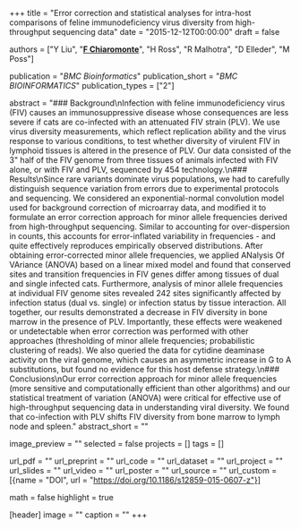 +++
title = "Error correction and statistical analyses for intra-host comparisons of feline immunodeficiency virus diversity from high-throughput sequencing data"
date = "2015-12-12T00:00:00"
draft = false

authors = ["Y Liu", "[__F Chiaromonte__](https://sites.psu.edu/chiaromonte)", "H Ross", "R Malhotra", "D Elleder", "M Poss"]

publication = "_BMC Bioinformatics_"
publication_short = "_BMC BIOINFORMATICS_"
publication_types = ["2"]

abstract = "### Background\nInfection with feline immunodeficiency virus (FIV) causes an immunosuppressive disease whose consequences are less severe if cats are co-infected with an attenuated FIV strain (PLV). We use virus diversity measurements, which reflect replication ability and the virus response to various conditions, to test whether diversity of virulent FIV in lymphoid tissues is altered in the presence of PLV. Our data consisted of the 3\" half of the FIV genome from three tissues of animals infected with FIV alone, or with FIV and PLV, sequenced by 454 technology.\n### Results\nSince rare variants dominate virus populations, we had to carefully distinguish sequence variation from errors due to experimental protocols and sequencing. We considered an exponential-normal convolution model used for background correction of microarray data, and modified it to formulate an error correction approach for minor allele frequencies derived from high-throughput sequencing. Similar to accounting for over-dispersion in counts, this accounts for error-inflated variability in frequencies - and quite effectively reproduces empirically observed distributions. After obtaining error-corrected minor allele frequencies, we applied ANalysis Of VAriance (ANOVA) based on a linear mixed model and found that conserved sites and transition frequencies in FIV genes differ among tissues of dual and single infected cats. Furthermore, analysis of minor allele frequencies at individual FIV genome sites revealed 242 sites significantly affected by infection status (dual vs. single) or infection status by tissue interaction. All together, our results demonstrated a decrease in FIV diversity in bone marrow in the presence of PLV. Importantly, these effects were weakened or undetectable when error correction was performed with other approaches (thresholding of minor allele frequencies; probabilistic clustering of reads). We also queried the data for cytidine deaminase activity on the viral genome, which causes an asymmetric increase in G to A substitutions, but found no evidence for this host defense strategy.\n### Conclusions\nOur error correction approach for minor allele frequencies (more sensitive and computationally efficient than other algorithms) and our statistical treatment of variation (ANOVA) were critical for effective use of high-throughput sequencing data in understanding viral diversity. We found that co-infection with PLV shifts FIV diversity from bone marrow to lymph node and spleen."
abstract_short = ""

image_preview = ""
selected = false
projects = []
tags = []

url_pdf = ""
url_preprint = ""
url_code = ""
url_dataset = ""
url_project = ""
url_slides = ""
url_video = ""
url_poster = ""
url_source = ""
url_custom = [{name = "DOI", url = "https://doi.org/10.1186/s12859-015-0607-z"}]

math = false
highlight = true

[header]
image = ""
caption = ""
+++
